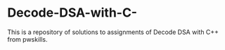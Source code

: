 # Decode-DSA-with-C-
This is a repository of solutions to assignments of Decode DSA  with C++ from pwskills.
